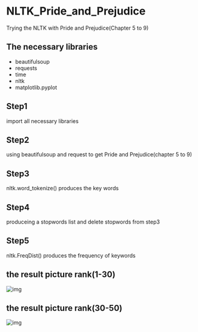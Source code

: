 # NLTK_Pride_and_Prejudice
Trying the NLTK with Pride and Prejudice(Chapter 5 to 9)

## The necessary libraries
* beautifulsoup
* requests
* time
* nltk
* matplotlib.pyplot

## Step1
import all necessary libraries

## Step2
using beautifulsoup and request to get Pride and Prejudice(chapter 5 to 9)

## Step3
nltk.word_tokenize() produces the key words

## Step4
produceing a stopwords list and delete stopwords from step3

## Step5
nltk.FreqDist() produces the frequency of keywords

## the result picture rank(1-30)
![img](https://raw.githubusercontent.com/hihipython/NLTK_Pride_and_Prejudice/main/img/result.jpg)

## the result picture rank(30-50)
![img](https://raw.githubusercontent.com/hihipython/NLTK_Pride_and_Prejudice/main/img/result1.jpg)

